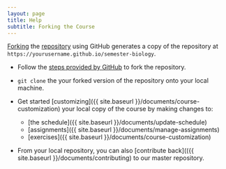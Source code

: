 ```yaml
---
layout: page
title: Help
subtitle: Forking the Course
---
```


[Forking](https://help.github.com/articles/fork-a-repo/) the [repository](https://github.com/datacarpentry/semester-biology) using GitHub generates a copy of the repository at `https://yourusername.github.io/semester-biology`.

- Follow the [steps provided by GitHub](https://help.github.com/articles/fork-a-repo/) to fork the repository.

- `git clone` the your forked version of the repository onto your local machine.

- Get started [customizing]({{ site.baseurl }}/documents/course-customization) your local copy of the course by making changes to:
   - [the schedule]({{ site.baseurl }}/documents/update-schedule)
   - [assignments]({{ site.baseurl }}/documents/manage-assignments)
   - [exercises]({{ site.baseurl }}/documents/course-customization) 

- From your local repository, you can also [contribute back](({{ site.baseurl }}/documents/contributing) to our master repository.
